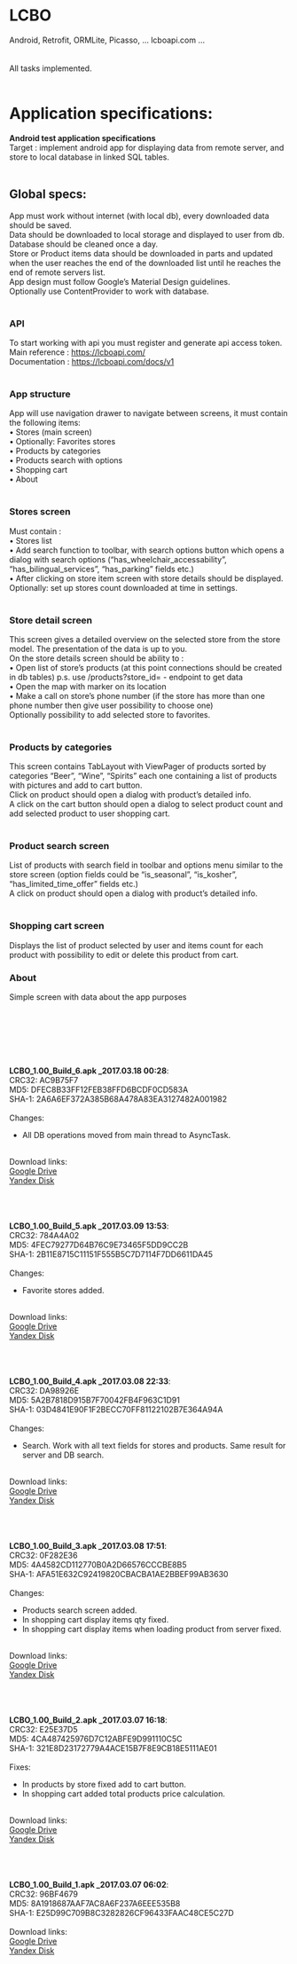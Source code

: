 # LCBO
Android, Retrofit, ORMLite, Picasso, ... lcboapi.com ...<br><br><br>
All tasks implemented.<br><br>





# Application specifications:<br>
<b>Android test application specifications</b><br>
Target : implement android app for displaying data from remote server,  and store to local  database in linked SQL tables.<br><br>
<b><h2>Global specs:</h2></b>
App must work without internet (with local db), every downloaded data should be saved.<br>
Data should be downloaded to local storage and displayed to user from db.<br>
Database should be cleaned once a day.<br>
Store or Product items data should be downloaded in parts and updated when the user reaches the end of the downloaded list until he reaches the end of remote servers list.<br>
App design must follow Google’s Material Design guidelines.<br>
Optionally use ContentProvider to work with database.<br><br>
<b><h3>API</h3></b>
To start working with api you must register and generate api access token.<br>
Main reference : https://lcboapi.com/<br>
Documentation : https://lcboapi.com/docs/v1<br><br>
<b><h3>App structure</h3></b>
App will use navigation drawer  to navigate between screens, it must contain the following items:<br>
• Stores (main screen)<br>
• Optionally: Favorites stores<br>
• Products by categories<br>
• Products search with options<br>
• Shopping cart<br>
• About<br>
<br>
<h3>Stores screen</h3>
Must contain :<br>
• Stores list<br>
• Add search function to toolbar, with search options button which opens a dialog with search options (“has_wheelchair_accessability”, “has_bilingual_services”, “has_parking” fields etc.)<br>
• After clicking on store item screen with store details should be displayed.<br>
Optionally: set up stores count downloaded at time in settings.<br><br>
<h3>Store detail screen</h3>
This screen gives a detailed overview on the selected store from the store model. The presentation of the data is up to you.<br>
On the store details screen should be ability to :<br>
• Open list of store’s products (at this point connections should be created in db tables) p.s. use /products?store_id=<storeId> - endpoint to get data<br>
• Open the map with marker on its location<br>
• Make a call on store’s phone number (if the store has more than one phone number then give user possibility to choose one)<br>
Optionally possibility to add selected store to favorites.<br><br>

<h3>Products by categories</h3>
This screen contains TabLayout with ViewPager of products sorted by categories “Beer”, “Wine”, “Spirits” each one containing a  list of products with pictures and add to cart button.<br>
Click on product should open a dialog with product’s detailed info.<br>
A click on the cart button should open a dialog to select product count and add selected product to user shopping cart.<br><br>

<h3>Product search screen</h3>
List of products with search field in toolbar and options menu  similar to the store screen (option fields could be “is_seasonal”, “is_kosher”, “has_limited_time_offer” fields etc.)<br>
A click on product should open a dialog with product’s detailed info.<br>
<br>
<h3>Shopping cart screen</h3>
Displays the list of product selected by user and items count for each product with possibility to edit or delete this product from cart.<br>
<h3>About</h3>
Simple screen with data about the app purposes<br>
<br><br><br>


<br><br><br>
<b>LCBO_1.00_Build_6.apk _2017.03.18 00:28</b>:<br>
CRC32: AC9B75F7<br>
MD5: DFEC8B33FF12FEB38FFD6BCDF0CD583A<br>
SHA-1: 2A6A6EF372A385B68A478A83EA3127482A001982<br>
<br>
Changes:<br>
- All DB operations moved from main thread to AsyncTask.<br>

<br>
Download links:<br>
<a href="https://drive.google.com/open?id=0BzoKZrHsxcSbMTlJcGllYnNTRzg" target="_blank">Google Drive</a><br>
<a href="https://yadi.sk/d/SWVLSuiM3G7RfC" target="_blank">Yandex Disk</a><br>


<br><br><br>
<b>LCBO_1.00_Build_5.apk _2017.03.09 13:53</b>:<br>
CRC32: 784A4A02<br>
MD5: 4FEC79277D64B76C9E73465F5DD9CC2B<br>
SHA-1: 2B11E8715C11151F555B5C7D7114F7DD6611DA45<br>
<br>
Changes:<br>
- Favorite stores added.<br>

<br>
Download links:<br>
<a href="https://drive.google.com/open?id=0BzoKZrHsxcSbS2ZPU3UxTEl5NEU" target="_blank">Google Drive</a><br>
<a href="https://yadi.sk/d/fsg81Dqm3FM2AB" target="_blank">Yandex Disk</a><br>


<br><br><br>
<b>LCBO_1.00_Build_4.apk _2017.03.08 22:33</b>:<br>
CRC32: DA98926E<br>
MD5: 5A2B7818D915B7F70042FB4F963C1D91<br>
SHA-1: 03D4841E90F1F2BECC70FF81122102B7E364A94A<br>
<br>
Changes:<br>
- Search. Work with all text fields for stores and products. Same result for server and DB search.<br>

<br>
Download links:<br>
<a href="https://drive.google.com/open?id=0BzoKZrHsxcSbYmJFaENwcmM4aEU" target="_blank">Google Drive</a><br>
<a href="https://yadi.sk/d/c4c4qG6q3FJTdK" target="_blank">Yandex Disk</a><br>


<br><br><br>
<b>LCBO_1.00_Build_3.apk _2017.03.08 17:51</b>:<br>
CRC32: 0F282E36<br>
MD5: 4A4582CD112770B0A2D66576CCCBE8B5<br>
SHA-1: AFA51E632C92419820CBACBA1AE2BBEF99AB3630<br>
<br>
Changes:<br>
- Products search screen added.<br>
- In shopping cart display items qty fixed.<br>
- In shopping cart display items when loading product from server fixed.<br>

<br>
Download links:<br>
<a href="https://drive.google.com/open?id=0BzoKZrHsxcSbcGJxLUhXOVVLYnc" target="_blank">Google Drive</a><br>
<a href="https://yadi.sk/d/ovp5oIm63FHczw" target="_blank">Yandex Disk</a><br>

<br><br><br>
<b>LCBO_1.00_Build_2.apk _2017.03.07 16:18</b>:<br>
CRC32: E25E37D5<br>
MD5: 4CA487425976D7C12ABFE9D991110C5C<br>
SHA-1: 321E8D23172779A4ACE15B7F8E9CB18E5111AE01<br>
<br>
Fixes:<br>
- In products by store fixed add to cart button.<br>
- In shopping cart added total products price calculation.<br>

<br>
Download links:<br>
<a href="https://drive.google.com/open?id=0BzoKZrHsxcSbbFRCX0NnQ18zLXM" target="_blank">Google Drive</a><br>
<a href="https://yadi.sk/d/INdFYJdY3FDRLb" target="_blank">Yandex Disk</a><br>

<br><br><br>
<b>LCBO_1.00_Build_1.apk _2017.03.07 06:02</b>:<br>
CRC32: 96BF4679<br>
MD5: 8A1918687AAF7AC8A6F237A6EEE535B8<br>
SHA-1: E25D99C709B8C3282826CF96433FAAC48CE5C27D<br>
<br>
Download links:<br>
<a href="https://drive.google.com/open?id=0BzoKZrHsxcSbNmlGMzRidXNUc3M" target="_blank">Google Drive</a><br>
<a href="https://yadi.sk/d/QnqR9mPZ3FBDYS" target="_blank">Yandex Disk</a><br>
